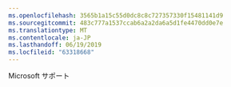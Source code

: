 ```yaml
---
ms.openlocfilehash: 3565b1a15c55d0dc8c8c727357330f15481141d9
ms.sourcegitcommit: 483c777a1537ccab6a2a2da6a5d1fe4470dd0e7e
ms.translationtype: MT
ms.contentlocale: ja-JP
ms.lasthandoff: 06/19/2019
ms.locfileid: "63318668"
---
```

Microsoft サポート